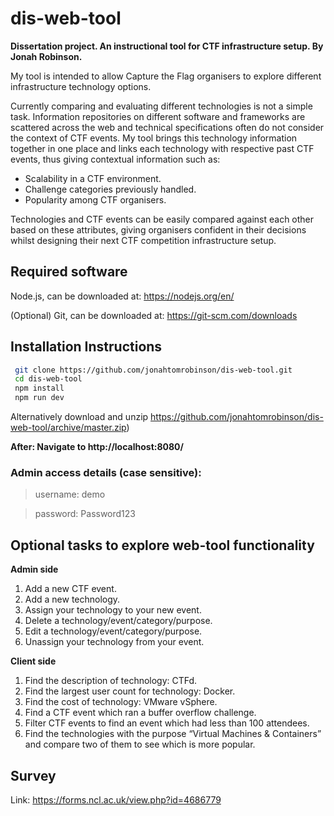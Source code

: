 # dis-web-tool

**Dissertation project. An instructional tool for CTF infrastructure setup. By Jonah Robinson.**

My tool is intended to allow Capture the Flag organisers to explore different infrastructure technology options. 

Currently comparing and evaluating different technologies is not a simple task. Information repositories on different software and frameworks are scattered across the web and technical specifications often do not consider the context of CTF events. My tool brings this technology information together in one place and links each technology with respective past CTF events, thus giving contextual information such as:

- Scalability in a CTF environment.
- Challenge categories previously handled.
- Popularity among CTF organisers.

Technologies and CTF events can be easily compared against each other based on these attributes, giving organisers confident in their decisions whilst designing their next CTF competition infrastructure setup.

## Required software

Node.js, can be downloaded at: https://nodejs.org/en/

(Optional) Git, can be downloaded at: https://git-scm.com/downloads

## Installation Instructions

```bash
 git clone https://github.com/jonahtomrobinson/dis-web-tool.git
 cd dis-web-tool
 npm install
 npm run dev
```

Alternatively download and unzip https://github.com/jonahtomrobinson/dis-web-tool/archive/master.zip)

**After: Navigate to http://localhost:8080/** 

### Admin access details (case sensitive):

> username: demo

>password: Password123

## Optional tasks to explore web-tool functionality 

**Admin side**

1. Add a new CTF event.
2. Add a new technology.
3. Assign your technology to your new event.
4. Delete a technology/event/category/purpose.
5. Edit a technology/event/category/purpose.
6. Unassign your technology from your event.

   

**Client side**

1. Find the description of technology: CTFd.
2. Find the largest user count for technology: Docker.
3. Find the cost of technology: VMware vSphere.
4. Find a CTF event which ran a buffer overflow challenge.
5. Filter CTF events to find an event which had less than 100 attendees.
6. Find the technologies with the purpose “Virtual Machines & Containers” and compare two of them to see which is more popular.

## Survey

Link: https://forms.ncl.ac.uk/view.php?id=4686779
